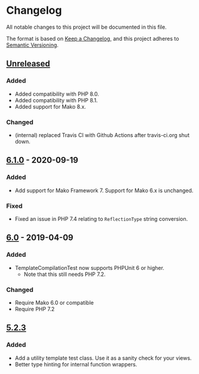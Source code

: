 # Changelog

All notable changes to this project will be documented in this file.

The format is based on [Keep a
Changelog](https://keepachangelog.com/en/1.0.0/), and this project adheres to
[Semantic Versioning](https://semver.org/spec/v2.0.0.html).

## [Unreleased]

### Added

- Added compatibility with PHP 8.0.
- Added compatibility with PHP 8.1.
- Added support for Mako 8.x.

### Changed

- (internal) replaced Travis CI with Github Actions after travis-ci.org shut down.

## [6.1.0] - 2020-09-19

### Added

- Add support for Mako Framework 7. Support for Mako 6.x is unchanged.

### Fixed

- Fixed an issue in PHP 7.4 relating to `ReflectionType` string
  conversion.

## [6.0] - 2019-04-09

### Added

- TemplateCompilationTest now supports PHPUnit 6 or higher.
    - Note that this still needs PHP 7.2.

### Changed

- Require Mako 6.0 or compatible
- Require PHP 7.2

## [5.2.3]

### Added

- Add a utility template test class. Use it as a sanity check for your
  views.
- Better type hinting for internal function wrappers.

[Unreleased]: https://github.com/bertptrs/marty/compare/v6.1.0...HEAD
[6.1.0]: https://github.com/bertptrs/marty/compare/v6.0...v6.1.0
[6.0]: https://github.com/bertptrs/marty/compare/v5.2.3...v6.0
[5.2.3]: https://github.com/bertptrs/marty/compare/v5.2.2...v5.2.3
